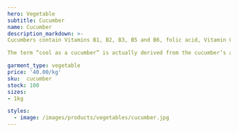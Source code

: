 ```yaml
---
hero: Vegetable
subtitle: Cucumber
name: Cucumber
description_markdown: >-
Cucumbers contain Vitamins B1, B2, B3, B5 and B6, folic acid, Vitamin C, calcium, iron, magnesium, phosphorus, potassium and zinc. Who needs a multivitamin?

The term “cool as a cucumber” is actually derived from the cucumber’s ability to cool the temperature of the blood. Also, when applied topically, cucumber really does cool the blood and ease facial swelling, which is why cucumbers are so popular in facial regimens.

garment_type: vegetable
price: '40.00/kg'
sku:  cucumber
stock: 100
sizes:
- 1kg

styles:
  - image: /images/products/vegetables/cucumber.jpg
---
```

